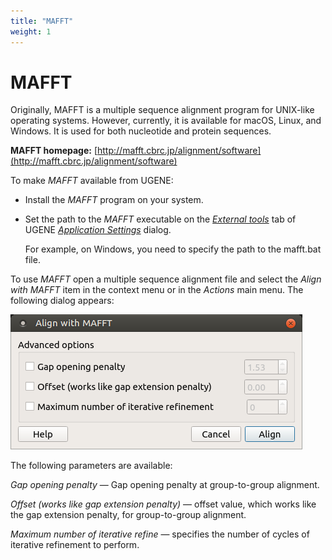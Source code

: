 ```yaml
---
title: "MAFFT"
weight: 1
---
```



# MAFFT

Originally, MAFFT is a multiple sequence alignment program for UNIX-like operating systems. However, currently, it is available for macOS, Linux, and Windows. It is used for both nucleotide and protein sequences.

**MAFFT homepage:** [http://mafft.cbrc.jp/alignment/software](http://mafft.cbrc.jp/alignment/software)

To make _MAFFT_ available from UGENE:

*   Install the _MAFFT_ program on your system.

*   Set the path to the _MAFFT_ executable on the [_External tools_](external-tools.md) tab of UGENE _[Application Settings](ugene-application-settings.md)_ dialog.

    For example, on Windows, you need to specify the path to the mafft.bat file.


To use _MAFFT_ open a multiple sequence alignment file and select the _Align with MAFFT_ item in the context menu or in the _Actions_ main menu. The following dialog appears:


![](/images/19759722/19894620.bmp)

The following parameters are available:

_Gap opening penalty_ — Gap opening penalty at group-to-group alignment.

_Offset (works like gap extension penalty)_ — offset value, which works like the gap extension penalty, for group-to-group alignment.

_Maximum number of iterative refine_ — specifies the number of cycles of iterative refinement to perform.
